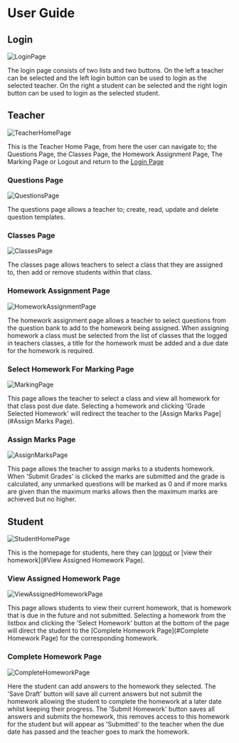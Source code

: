 # User Guide

## Login

![LoginPage](Images/UserGuide/Login_0.png)

The login page consists of two lists and two buttons. On the left a teacher can be selected and the left login button can be used to login as the selected teacher. On the right a student can be selected and the right login button can be used to login as the selected student.





## Teacher

![TeacherHomePage](Images/UserGuide/TeacherHomePage.png)

This is the Teacher Home Page, from here the user can navigate to; the Questions Page, the Classes Page, the Homework Assignment Page, The Marking Page or Logout and return to the [Login Page](#Login)





### Questions Page

![QuestionsPage](Images/UserGuide/TeacherQuestionsPage.png)

The questions page allows a teacher to; create, read, update and delete question templates.





### Classes Page

![ClassesPage](Images/UserGuide/TeacherClassesPage.png)

The classes page allows teachers to select a class that they are assigned to, then add or remove students within that class.





### Homework Assignment Page

![HomeworkAssignmentPage](Images/UserGuide/TeacherHomeworkAssignmentPage.png)

The homework assignment page allows a teacher to select questions from the question bank to add to the homework being assigned. When assigning homework a class must be selected from the list of classes that the logged in teachers classes, a title for the homework must be added and a due date for the homework is required.





### Select Homework For Marking Page

![MarkingPage](Images/UserGuide/TeacherMarkingPage.png)

This page allows the teacher to select a class and view all homework for that class post due date. Selecting a homework and clicking 'Grade Selected Homework' will redirect the teacher to the [Assign Marks Page](#Assign Marks Page).





### Assign Marks Page

![AssignMarksPage](Images/UserGuide/TeacherAssignMarksPage.png)

This page allows the teacher to assign marks to a students homework. When 'Submit Grades' is clicked the marks are submitted and the grade is calculated, any unmarked questions will be marked as 0 and if more marks are given than the maximum marks allows then the maximum marks are achieved but no higher.





## Student

![StudentHomePage](Images/UserGuide/StudentHomePage.png)

This is the homepage for students, here they can [logout](#Login) or [view their homework](#View Assigned Homework Page).





### View Assigned Homework Page

![ViewAssignedHomeworkPage](Images/UserGuide/StudentHomeworkViewPage.png)

This page allows students to view their current homework, that is homework that is due in the future and not submitted. Selecting a homework from the listbox and clicking the 'Select Homework' button at the bottom of the page will direct the student to the [Complete Homework Page](#Complete Homework Page) for the corresponding homework.





### Complete Homework Page

![CompleteHomeworkPage](Images/UserGuide/StudentCompleteHomeworkPage.png)

Here the student can add answers to the homework they selected. The 'Save Draft' button will save all current answers but not submit the homework allowing the student to complete the homework at a later date whilst keeping their progress. The 'Submit Homework' button saves all answers and submits the homework, this removes access to this homework for the student but will appear as 'Submitted' to the teacher when the due date has passed and the teacher goes to mark the homework.
